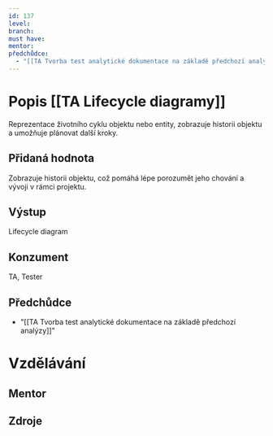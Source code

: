 ```yaml
---
id: 137
level: 
branch: 
must have: 
mentor: 
předchůdce: 
  - "[[TA Tvorba test analytické dokumentace na základě předchozí analýzy]]"
---
```



# Popis [[TA Lifecycle diagramy]]
Reprezentace životního cyklu objektu nebo entity, zobrazuje historii objektu a umožňuje plánovat další kroky.

## Přidaná hodnota
Zobrazuje historii objektu, což pomáhá lépe porozumět jeho chování a vývoji v rámci projektu.

## Výstup
Lifecycle diagram

## Konzument
TA, Tester

## Předchůdce

  - "[[TA Tvorba test analytické dokumentace na základě předchozí analýzy]]"

# Vzdělávání


## Mentor


## Zdroje